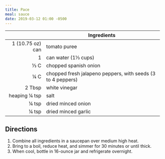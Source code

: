 ```yaml
---
title: Pace
meal: sauce
date: 2019-03-12 01:00 -0500
---
```


|| Ingredients |
|-:|-|
1 (10.75 oz) can | tomato puree
1                | can water (1⅓ cups)
⅓ C              | chopped spanish onion
¼ C              | chopped fresh jalapeno peppers, with seeds (3 to 4 peppers)
2 Tbsp           | white vinegar
heaping ¼ tsp    | salt
¼ tsp            | dried minced onion
¼ tsp            | dried minced garlic

## Directions

1. Combine all ingredients in a saucepan over medium high heat.
2. Bring to a boil, reduce heat, and simmer for 30 minutes or until thick.
3. When cool, bottle in 16-ounce jar and refrigerate overnight.
